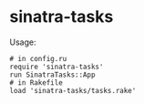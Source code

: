 sinatra-tasks
=============
Usage:
```
# in config.ru
require 'sinatra-tasks'
run SinatraTasks::App
# in Rakefile
load 'sinatra-tasks/tasks.rake'
```
